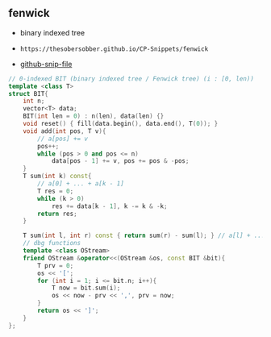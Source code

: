 
## fenwick

- binary indexed tree
- ```
  https://thesobersobber.github.io/CP-Snippets/fenwick
  ```
- [github-snip-file](https://github.com/theSoberSobber/CP-Snippets/blob/main/snippets.json#L1300)

```cpp
// 0-indexed BIT (binary indexed tree / Fenwick tree) (i : [0, len))
template <class T>
struct BIT{
    int n;
    vector<T> data;
    BIT(int len = 0) : n(len), data(len) {}
    void reset() { fill(data.begin(), data.end(), T(0)); }
    void add(int pos, T v){ 
        // a[pos] += v
        pos++;
        while (pos > 0 and pos <= n)
            data[pos - 1] += v, pos += pos & -pos;
    }
    T sum(int k) const{ 
        // a[0] + ... + a[k - 1]
        T res = 0;
        while (k > 0)
            res += data[k - 1], k -= k & -k;
        return res;
    }

    T sum(int l, int r) const { return sum(r) - sum(l); } // a[l] + ... + a[r - 1]
    // dbg functions
    template <class OStream>
    friend OStream &operator<<(OStream &os, const BIT &bit){
        T prv = 0;
        os << '[';
        for (int i = 1; i <= bit.n; i++){
            T now = bit.sum(i);
            os << now - prv << ',', prv = now;
        }
        return os << ']';
    }
};
```
